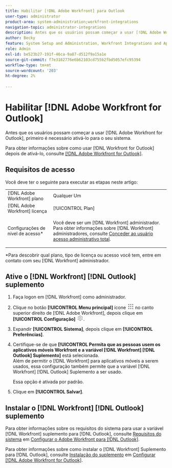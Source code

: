 ```yaml
---
title: Habilitar [!DNL Adobe Workfront] para Outlook
user-type: administrator
product-area: system-administration;workfront-integrations
navigation-topic: administrator-integrations
description: Antes que os usuários possam começar a usar [!DNL Adobe Workfront] para o Outlook, primeiro é necessário ativá-lo para seu sistema.
author: Becky
feature: System Setup and Administration, Workfront Integrations and Apps
role: Admin
exl-id: be523b27-191f-46ca-9a87-d512f9a15a1e
source-git-commit: f7e3182776e6b62103cd755b2fbd5057efc95394
workflow-type: tm+mt
source-wordcount: '203'
ht-degree: 2%

---
```


# Habilitar [!DNL Adobe Workfront for Outlook]

Antes que os usuários possam começar a usar [!DNL Adobe Workfront for Outlook], primeiro é necessário ativá-lo para o seu sistema.

Para obter informações sobre como usar [!DNL Workfront for Outlook] depois de ativá-lo, consulte [[!DNL Adobe Workfront for Outlook]](../../workfront-integrations-and-apps/using-workfront-with-outlook/workfront-for-outlook.md).

## Requisitos de acesso

Você deve ter o seguinte para executar as etapas neste artigo:

<table style="table-layout:auto"> 
 <col> 
 <col> 
 <tbody> 
  <tr> 
   <td role="rowheader">[!DNL Adobe Workfront] plano</td> 
   <td>Qualquer Um</td> 
  </tr> 
  <tr> 
   <td role="rowheader">[!DNL Adobe Workfront] licença</td> 
   <td>[!UICONTROL Plan]</td> 
  </tr> 
  <tr> 
   <td role="rowheader">Configurações de nível de acesso*</td> 
   <td> <p>Você deve ser um [!DNL Workfront] administrador. Para obter informações sobre [!DNL Workfront] administradores, consulte <a href="../../administration-and-setup/add-users/configure-and-grant-access/grant-a-user-full-administrative-access.md" class="MCXref xref">Conceder ao usuário acesso administrativo total</a>.</p> </td> 
  </tr> 
 </tbody> 
</table>

&#42;Para descobrir qual plano, tipo de licença ou acesso você tem, entre em contato com seu [!DNL Workfront] administrador.

## Ative o [!DNL Workfront] [!DNL Outlook] suplemento

1. Faça logon em [!DNL Workfront] como administrador.
1. Clique no botão **[!UICONTROL Menu principal]** ícone ![](assets/main-menu-icon.png) no canto superior direito de [!DNL Adobe Workfront], depois clique em **[!UICONTROL Configuração]** ![](assets/gear-icon-settings.png).

1. Expandir **[!UICONTROL Sistema]**, depois clique em **[!UICONTROL Preferências]**.

1. Certifique-se de que **[!UICONTROL Permita que as pessoas usem os aplicativos móveis Workfront e a variável [!DNL Workfront] [!DNL Outlook] Suplemento]** está selecionada.\
   Além de permitir o [!DNL Workfront] para aplicativos móveis a serem usados, essa configuração também permite que a variável [!DNL Workfront] [!DNL Outlook] Suplemento a ser usado.

   Essa opção é ativada por padrão.

1. Clique em **[!UICONTROL Salvar]**.

## Instalar o [!DNL Workfront] [!DNL Outlook] suplemento

Para obter informações sobre os requisitos do sistema para usar a variável [!DNL Workfront] suplemento para [!DNL Outlook], consulte [Requisitos do sistema](../../workfront-integrations-and-apps/using-workfront-with-outlook/set-up-workfront-for-outlook.md#system-requirements-and-prerequisites) em [Configurar o Adobe Workfront para [!DNL Outlook]](../../workfront-integrations-and-apps/using-workfront-with-outlook/set-up-workfront-for-outlook.md).

Para obter informações sobre como instalar o [!DNL Workfront] Suplemento para [!DNL Outlook], consulte [Instalação do suplemento](../../workfront-integrations-and-apps/using-workfront-with-outlook/set-up-workfront-for-outlook.md#downloading-and-installing-the-add-in) em  [Configurar [!DNL Adobe Workfront for Outlook]](../../workfront-integrations-and-apps/using-workfront-with-outlook/set-up-workfront-for-outlook.md).
